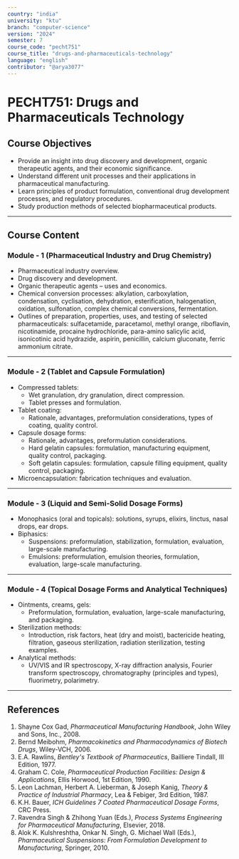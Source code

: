 ```yaml
---
country: "india"
university: "ktu"
branch: "computer-science"
version: "2024"
semester: 7
course_code: "pecht751"
course_title: "drugs-and-pharmaceuticals-technology"
language: "english"
contributor: "@arya3077"
---
```


# PECHT751: Drugs and Pharmaceuticals Technology

## Course Objectives
* Provide an insight into drug discovery and development, organic therapeutic agents, and their economic significance.  
* Understand different unit processes and their applications in pharmaceutical manufacturing.  
* Learn principles of product formulation, conventional drug development processes, and regulatory procedures.  
* Study production methods of selected biopharmaceutical products.  

---
## Course Content

### Module - 1 (Pharmaceutical Industry and Drug Chemistry)
* Pharmaceutical industry overview.  
* Drug discovery and development.  
* Organic therapeutic agents – uses and economics.  
* Chemical conversion processes: alkylation, carboxylation, condensation, cyclisation, dehydration, esterification, halogenation, oxidation, sulfonation, complex chemical conversions, fermentation.  
* Outlines of preparation, properties, uses, and testing of selected pharmaceuticals: sulfacetamide, paracetamol, methyl orange, riboflavin, nicotinamide, procaine hydrochloride, para-amino salicylic acid, isonicotinic acid hydrazide, aspirin, penicillin, calcium gluconate, ferric ammonium citrate.  
---
### Module - 2 (Tablet and Capsule Formulation)
* Compressed tablets:
  - Wet granulation, dry granulation, direct compression.  
  - Tablet presses and formulation.  
* Tablet coating:
  - Rationale, advantages, preformulation considerations, types of coating, quality control.  
* Capsule dosage forms:
  - Rationale, advantages, preformulation considerations.  
  - Hard gelatin capsules: formulation, manufacturing equipment, quality control, packaging.  
  - Soft gelatin capsules: formulation, capsule filling equipment, quality control, packaging.  
* Microencapsulation: fabrication techniques and evaluation.  
---
### Module - 3 (Liquid and Semi-Solid Dosage Forms)
* Monophasics (oral and topicals): solutions, syrups, elixirs, linctus, nasal drops, ear drops.  
* Biphasics:
  - Suspensions: preformulation, stabilization, formulation, evaluation, large-scale manufacturing.  
  - Emulsions: preformulation, emulsion theories, formulation, evaluation, large-scale manufacturing.  
---
### Module - 4 (Topical Dosage Forms and Analytical Techniques)
* Ointments, creams, gels:
  - Preformulation, formulation, evaluation, large-scale manufacturing, and packaging.  
* Sterilization methods:
  - Introduction, risk factors, heat (dry and moist), bactericide heating, filtration, gaseous sterilization, radiation sterilization, testing examples.  
* Analytical methods:
  - UV/VIS and IR spectroscopy, X-ray diffraction analysis, Fourier transform spectroscopy, chromatography (principles and types), fluorimetry, polarimetry.  
---
## References
1. Shayne Cox Gad, *Pharmaceutical Manufacturing Handbook*, John Wiley and Sons, Inc., 2008.  
2. Bernd Meibohm, *Pharmacokinetics and Pharmacodynamics of Biotech Drugs*, Wiley-VCH, 2006.  
3. E.A. Rawlins, *Bentley's Textbook of Pharmaceutics*, Bailliere Tindall, III Edition, 1977.  
4. Graham C. Cole, *Pharmaceutical Production Facilities: Design & Applications*, Ellis Horwood, 1st Edition, 1990.  
5. Leon Lachman, Herbert A. Lieberman, & Joseph Kanig, *Theory & Practice of Industrial Pharmacy*, Lea & Febiger, 3rd Edition, 1987.  
6. K.H. Bauer, *ICH Guidelines 7 Coated Pharmaceutical Dosage Forms*, CRC Press.  
7. Ravendra Singh & Zhihong Yuan (Eds.), *Process Systems Engineering for Pharmaceutical Manufacturing*, Elsevier, 2018.  
8. Alok K. Kulshreshtha, Onkar N. Singh, G. Michael Wall (Eds.), *Pharmaceutical Suspensions: From Formulation Development to Manufacturing*, Springer, 2010.  
